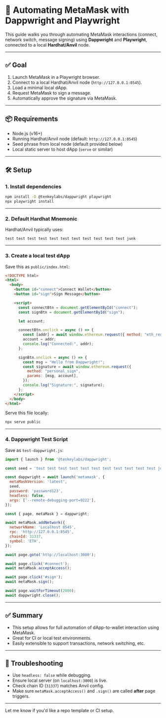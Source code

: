 # 🧪 Automating MetaMask with Dappwright and Playwright

This guide walks you through automating MetaMask interactions (connect, network switch, message signing) using **Dappwright** and **Playwright**, connected to a local **Hardhat/Anvil** node.

---

## ✅ Goal

1. Launch MetaMask in a Playwright browser.
2. Connect to a local Hardhat/Anvil node (`http://127.0.0.1:8545`).
3. Load a minimal local dApp.
4. Request MetaMask to sign a message.
5. Automatically approve the signature via MetaMask.

---

## 📦 Requirements

- Node.js (v16+)
- Running Hardhat/Anvil node (default: `http://127.0.0.1:8545`)
- Seed phrase from local node (default provided below)
- Local static server to host dApp (`serve` or similar)

---

## 🛠️ Setup

### 1. Install dependencies

```bash
npm install -D @tenkeylabs/dappwright playwright
npx playwright install
```

---

### 2. Default Hardhat Mnemonic

Hardhat/Anvil typically uses:

```
test test test test test test test test test test test junk
```

---

### 3. Create a local test dApp

Save this as `public/index.html`:

```html
<!DOCTYPE html>
<html>
  <body>
    <button id="connect">Connect Wallet</button>
    <button id="sign">Sign Message</button>

    <script>
      const connectBtn = document.getElementById("connect");
      const signBtn = document.getElementById("sign");

      let account;

      connectBtn.onclick = async () => {
        const [addr] = await window.ethereum.request({ method: "eth_requestAccounts" });
        account = addr;
        console.log("Connected:", addr);
      };

      signBtn.onclick = async () => {
        const msg = "Hello from Dappwright!";
        const signature = await window.ethereum.request({
          method: "personal_sign",
          params: [msg, account],
        });
        console.log("Signature:", signature);
      };
    </script>
  </body>
</html>
```

Serve this file locally:

```bash
npx serve public
```

---

### 4. Dappwright Test Script

Save as `test-dappwright.js`:

```js
import { launch } from '@tenkeylabs/dappwright';

const seed = 'test test test test test test test test test test test junk';

const dappwright = await launch('metamask', {
  metaMaskVersion: 'latest',
  seed,
  password: 'password123',
  headless: false,
  args: ['--remote-debugging-port=9222'],
});

const { page, metaMask } = dappwright;

await metaMask.addNetwork({
  networkName: 'Localhost 8545',
  rpc: 'http://127.0.0.1:8545',
  chainId: 31337,
  symbol: 'ETH',
});

await page.goto('http://localhost:3000');

await page.click('#connect');
await metaMask.acceptAccess();

await page.click('#sign');
await metaMask.sign();

await page.waitForTimeout(2000);
await dappwright.close();
```

---

## ✅ Summary

- This setup allows for full automation of dApp-to-wallet interaction using MetaMask.
- Great for CI or local test environments.
- Easily extensible to support transactions, network switching, etc.

---

## 🧯 Troubleshooting

- Use `headless: false` while debugging.
- Ensure local server (on `localhost:3000`) is live.
- Check chain ID (`31337`) matches Anvil config.
- Make sure `metaMask.acceptAccess()` and `.sign()` are called **after** page triggers.

---

Let me know if you'd like a repo template or CI setup.